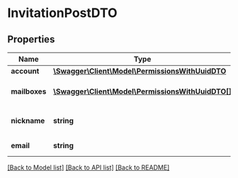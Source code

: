 # InvitationPostDTO

## Properties
Name | Type | Description | Notes
------------ | ------------- | ------------- | -------------
**account** | [**\Swagger\Client\Model\PermissionsWithUuidDTO**](PermissionsWithUuidDTO.md) |  | 
**mailboxes** | [**\Swagger\Client\Model\PermissionsWithUuidDTO[]**](PermissionsWithUuidDTO.md) | Mailboxes roles and permissions | [optional] 
**nickname** | **string** | Nick name of invited user | [optional] 
**email** | **string** | Email of invited user | [optional] 

[[Back to Model list]](../../README.md#documentation-for-models) [[Back to API list]](../../README.md#documentation-for-api-endpoints) [[Back to README]](../../README.md)

